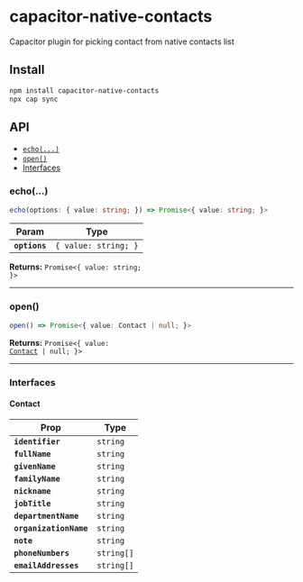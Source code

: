 # capacitor-native-contacts

Capacitor plugin for picking contact from native contacts list

## Install

```bash
npm install capacitor-native-contacts
npx cap sync
```

## API

<docgen-index>

* [`echo(...)`](#echo)
* [`open()`](#open)
* [Interfaces](#interfaces)

</docgen-index>

<docgen-api>
<!--Update the source file JSDoc comments and rerun docgen to update the docs below-->

### echo(...)

```typescript
echo(options: { value: string; }) => Promise<{ value: string; }>
```

| Param         | Type                            |
| ------------- | ------------------------------- |
| **`options`** | <code>{ value: string; }</code> |

**Returns:** <code>Promise&lt;{ value: string; }&gt;</code>

--------------------


### open()

```typescript
open() => Promise<{ value: Contact | null; }>
```

**Returns:** <code>Promise&lt;{ value: <a href="#contact">Contact</a> | null; }&gt;</code>

--------------------


### Interfaces


#### Contact

| Prop                   | Type                  |
| ---------------------- | --------------------- |
| **`identifier`**       | <code>string</code>   |
| **`fullName`**         | <code>string</code>   |
| **`givenName`**        | <code>string</code>   |
| **`familyName`**       | <code>string</code>   |
| **`nickname`**         | <code>string</code>   |
| **`jobTitle`**         | <code>string</code>   |
| **`departmentName`**   | <code>string</code>   |
| **`organizationName`** | <code>string</code>   |
| **`note`**             | <code>string</code>   |
| **`phoneNumbers`**     | <code>string[]</code> |
| **`emailAddresses`**   | <code>string[]</code> |

</docgen-api>

